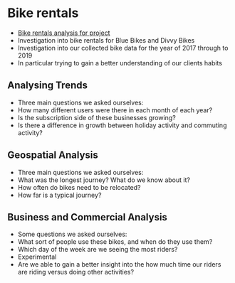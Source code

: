 # Bike rentals
* [Bike rentals analysis for project](https://www.youtube.com/watch?hd=1&v=gywj5snvMpo&feature=youtu.be)
* Investigation into bike rentals for Blue Bikes and Divvy Bikes 
* Investigation into our collected bike data for the year of 2017 through to 2019
* In particular trying to gain a better understanding of our clients habits

## Analysing Trends
* Three main questions we asked ourselves:
* How many different users were there in each month of each year?
* Is the subscription side of these businesses growing?
* Is there a difference in growth between holiday activity and commuting activity?


## Geospatial Analysis
* Three main questions we asked ourselves:
* What was the longest journey? What do we know about it?
* How often do bikes need to be relocated?
* How far is a typical journey?

## Business and Commercial Analysis
* Some questions we asked ourselves:
* What sort of people use these bikes, and when do they use them?
* Which day of the week are we seeing the most riders?
* Experimental
* Are we able to gain a better insight into the how much time our riders are riding versus doing other activities?





